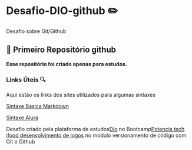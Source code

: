 # Desafio-DIO-github :pencil2:
Desafio sobre Git/Github

## :book: Primeiro Repositório github

**Esse repositório foi criado apenas para estudos.**

### Links Úteis :mag:

Aqui estão os links dos sites utilizados para algumas sintaxes

<a href="https://www.markdownguide.org/basic-syntax/">Sintaxe Basica Markdown</a>

<a href="https://www.alura.com.br/artigos/escrever-bom-readme">Sintaxe Alura</a>

Desafio criado pela plataforma de estudos<a href="https://www.dio.me/">Dio</a> no Bootcamp<a href="https://web.dio.me/track/potencia-tech-ifood-desenvolvimento-de-jogos">Potencia tech ifood desenvolvimento de jogos</a> no modulo versionamento de código com Git e Github